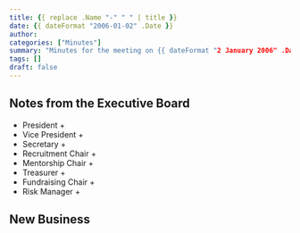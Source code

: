 ```yaml
---
title: {{ replace .Name "-" " " | title }}
date: {{ dateFormat "2006-01-02" .Date }}
author: 
categories: ["Minutes"]
summary: "Minutes for the meeting on {{ dateFormat "2 January 2006" .Date}}."
tags: []
draft: false
---
```


## Notes from the Executive Board

+ President
    + 
+ Vice President
    + 
+ Secretary
    + 
+ Recruitment Chair
    + 
+ Mentorship Chair
    + 
+ Treasurer
    + 
+ Fundraising Chair
    + 
+ Risk Manager
    + 

## New Business